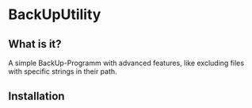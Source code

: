 # BackUpUtility

## What is it?
A simple BackUp-Programm with advanced features, like excluding files with specific strings in their path.

## Installation